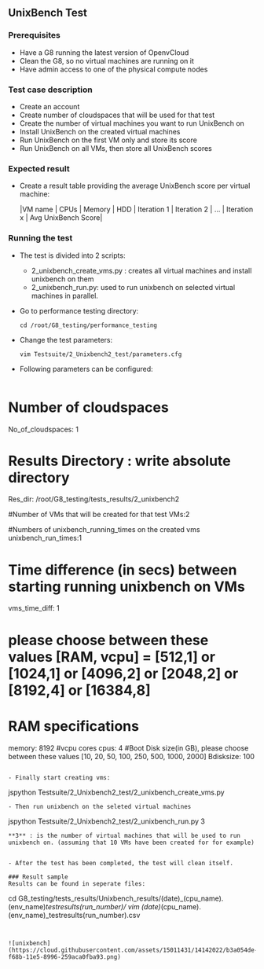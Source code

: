 ## UnixBench Test

### Prerequisites
- Have a G8 running the latest version of OpenvCloud
- Clean the G8, so no virtual machines are running on it
- Have admin access to one of the physical compute nodes

### Test case description
- Create an account
- Create number of cloudspaces that will be used for that test
- Create the number of virtual machines you want to run UnixBench on
- Install UnixBench on the created virtual machines
- Run UnixBench on the first VM only and store its score
- Run UnixBench on all VMs, then store all UnixBench scores

### Expected result
- Create a result table providing the average UnixBench score per virtual machine:

  |VM name  | CPUs  | Memory | HDD | Iteration 1 | Iteration 2 | ... | Iteration x | Avg UnixBench Score|

### Running the test
- The test is divided into 2 scripts:

    - 2_unixbench_create_vms.py : creates all virtual machines and install unixbench on them
    - 2_unixbench_run.py: used to run unixbench on selected virtual machines in parallel.

- Go to performance testing directory:

  ```
  cd /root/G8_testing/performance_testing
  ```

- Change the test parameters:

  ```
  vim Testsuite/2_Unixbench2_test/parameters.cfg 
  ```

- Following parameters can be configured:

  ```  
# Number of cloudspaces
No_of_cloudspaces: 1

# Results Directory : write absolute directory
Res_dir: /root/G8_testing/tests_results/2_unixbench2

#Number of VMs that will be created for that test
VMs:2

#Numbers of unixbench_running_times on the created vms
unixbench_run_times:1

# Time difference (in secs) between starting running unixbench on VMs
vms_time_diff: 1

# please choose between these values [RAM, vcpu] = [512,1] or [1024,1] or [4096,2] or [2048,2] or [8192,4] or [16384,8]
# RAM specifications
memory: 8192
#vcpu cores
cpus: 4
#Boot Disk size(in GB), please choose between these values [10, 20, 50, 100, 250, 500, 1000, 2000]
Bdisksize: 100
  ```

- Finally start creating vms:

  ```
  jspython Testsuite/2_Unixbench2_test/2_unixbench_create_vms.py
  ```
- Then run unixbench on the seleted virtual machines
  ```
  jspython Testsuite/2_Unixbench2_test/2_unixbench_run.py 3
  ```
  **3** : is the number of virtual machines that will be used to run unixbench on. (assuming that 10 VMs have been created for for example)


- After the test has been completed, the test will clean itself.

### Result sample
Results can be found in seperate files:

```
cd G8_testing/tests_results/Unixbench_results/(date)_(cpu_name).(env_name)_testresults(run_number)/
vim (date)_(cpu_name).(env_name)_testresults(run_number).csv
```


![unixbench](https://cloud.githubusercontent.com/assets/15011431/14142022/b3a054de-f68b-11e5-8996-259aca0fba93.png)

